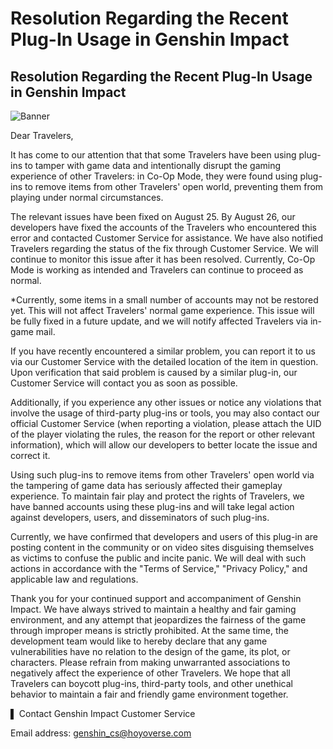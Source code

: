 # Resolution Regarding the Recent Plug-In Usage in Genshin Impact
## Resolution Regarding the Recent Plug-In Usage in Genshin Impact
![Banner](https://sdk.hoyoverse.com/upload/ann/2023/08/28/8e60989f6665a150a0e7020459098b25_3382683004381175847.jpg)

Dear Travelers,

It has come to our attention that that some Travelers have been using plug-ins to tamper with game data and intentionally disrupt the gaming experience of other Travelers: in Co-Op Mode, they were found using plug-ins to remove items from other Travelers' open world, preventing them from playing under normal circumstances.

The relevant issues have been fixed on August 25. By August 26, our developers have fixed the accounts of the Travelers who encountered this error and contacted Customer Service for assistance. We have also notified Travelers regarding the status of the fix through Customer Service. We will continue to monitor this issue after it has been resolved. Currently, Co-Op Mode is working as intended and Travelers can continue to proceed as normal.

*Currently, some items in a small number of accounts may not be restored yet. This will not affect Travelers' normal game experience. This issue will be fully fixed in a future update, and we will notify affected Travelers via in-game mail.

If you have recently encountered a similar problem, you can report it to us via our Customer Service with the detailed location of the item in question. Upon verification that said problem is caused by a similar plug-in, our Customer Service will contact you as soon as possible.

Additionally, if you experience any other issues or notice any violations that involve the usage of third-party plug-ins or tools, you may also contact our official Customer Service (when reporting a violation, please attach the UID of the player violating the rules, the reason for the report or other relevant information), which will allow our developers to better locate the issue and correct it.

Using such plug-ins to remove items from other Travelers' open world via the tampering of game data has seriously affected their gameplay experience. To maintain fair play and protect the rights of Travelers, we have banned accounts using these plug-ins and will take legal action against developers, users, and disseminators of such plug-ins.

Currently, we have confirmed that developers and users of this plug-in are posting content in the community or on video sites disguising themselves as victims to confuse the public and incite panic. We will deal with such actions in accordance with the "Terms of Service," "Privacy Policy," and applicable law and regulations.

Thank you for your continued support and accompaniment of Genshin Impact. We have always strived to maintain a healthy and fair gaming environment, and any attempt that jeopardizes the fairness of the game through improper means is strictly prohibited. At the same time, the development team would like to hereby declare that any game vulnerabilities have no relation to the design of the game, its plot, or characters. Please refrain from making unwarranted associations to negatively affect the experience of other Travelers. We hope that all Travelers can boycott plug-ins, third-party tools, and other unethical behavior to maintain a fair and friendly game environment together.

▌ Contact Genshin Impact Customer Service

Email address: genshin_cs@hoyoverse.com
